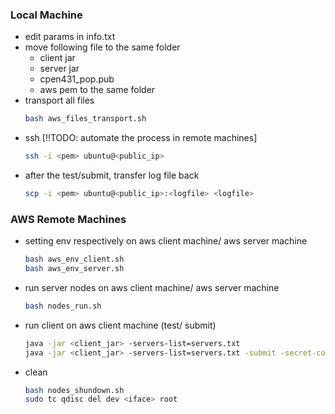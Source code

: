 ### Local Machine 
- edit params in info.txt
- move following file to the same folder
  - client jar 
  - server jar 
  - cpen431_pop.pub 
  - aws pem to the same folder
- transport all files
  ```bash
  bash aws_files_transport.sh
  ```
- ssh   [!!TODO: automate the process in remote machines]
  ```bash
  ssh -i <pem> ubuntu@<public_ip>
  ```
- after the test/submit, transfer log file back
  ```bash
  scp -i <pem> ubuntu@<public_ip>:<logfile> <logfile>
  ``` 

### AWS Remote Machines 
- setting env respectively on aws client machine/ aws server machine
  ```bash
  bash aws_env_client.sh 
  bash aws_env_server.sh
  ```
- run server nodes on aws client machine/ aws server machine
  ```bash  [!!TODO: save print in logs]
  bash nodes_run.sh
  ```
- run client on aws client machine (test/ submit)
  ```bash 
  java -jar <client_jar> -servers-list=servers.txt
  java -jar <client_jar> -servers-list=servers.txt -submit -secret-code 5709282193
  ```
- clean 
  ```bash
  bash nodes_shundown.sh
  sudo tc qdisc del dev <iface> root
  ```
